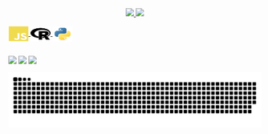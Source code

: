 <div align="center">
  <a href="https://github.com/yLucasG">
  <img height="180em" src="https://github-readme-stats.vercel.app/api?username=yLucasG&show_icons=true&theme=dark&include_all_commits=true&count_private=true"/>
  <img height="180em" src="https://github-readme-stats.vercel.app/api/top-langs/?username=yLucasG&layout=compact&langs_count=7&theme=dark"/>
</div>
<div style="display: inline_block"><br>
  <img align="center" alt="LG-Js" height="30" width="40" src="https://raw.githubusercontent.com/devicons/devicon/master/icons/javascript/javascript-plain.svg">
  <img align="center" alt="LG-R" height="30" width="40" src="https://raw.githubusercontent.com/devicons/devicon/master/icons/r/r-plain.svg">
  <img align="center" alt="LG-Python" height="30" width="40" src="https://raw.githubusercontent.com/devicons/devicon/master/icons/python/python-original.svg">
 </div>
  
  ##
 
<div> 
  <a href="https://www.youtube.com/channel/UCJ4_zOeO8TcuqBBoizBfqRA" target="_blank"><img src="https://img.shields.io/badge/YouTube-FF0000?style=for-the-badge&logo=youtube&logoColor=white" target="_blank"></a>
  <a href="https://discord.gg/e76g2A2W" target="_blank"><img src="https://img.shields.io/badge/Discord-7289DA?style=for-the-badge&logo=discord&logoColor=white" target="_blank"></a> 
  <a href = "mailto:lucas.215nl@hotmail.com"><img src="https://img.shields.io/badge/-Hotmail-%23333?style=for-the-badge&logo=hotmail&logoColor=white" target="_blank"></a>
  
 
  ![Snake animation](https://github.com/yLucasG/yLucasG/blob/output/github-contribution-grid-snake.svg)
 
</div>
